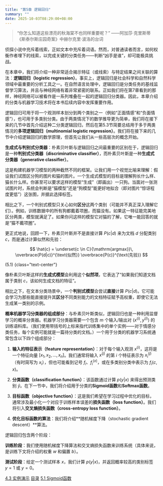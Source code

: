 ```yaml
---
title: "第5章 逻辑回归"
summary: ""
date: 2025-10-03T08:29:00+08:00
---
```


> “你怎么知道这些漂亮的秋海棠不也同样重要呢？”
> ——阿加莎·克里斯蒂《斯泰尔斯庄园奇案》中赫尔克里·波洛的台词

侦探小说中充斥着线索，正如文本中充斥着词语。然而，对普通读者而言，如何权衡作者埋下的线索，以完成关键的分类任务——判断“凶手是谁”，却可能极具挑战。

在本章中，我们将介绍一种非常适合揭示特征（或线索）与特定结果之间关联的算法：**逻辑回归（logistic regression）**。事实上，逻辑回归是社会科学和自然科学领域中最重要的分析工具之一。在自然语言处理中，逻辑回归是分类任务的基线监督学习算法，并且与神经网络有着非常紧密的联系。正如我们将在第7章看到的那样，神经网络可以被看作是一系列堆叠在一起的逻辑回归分类器。因此，本章介绍的分类与机器学习技术将在本书后续内容中发挥重要作用。

逻辑回归可用于将一个观测样本划分到两个类别之一（例如“正面情感”和“负面情感”），也可用于多类别分类。由于两类情况下的数学推导更为简单，我们将在接下来的几节中首先介绍这种二分类逻辑回归，然后在第5.3节简要总结用于多于两类情况的**多项逻辑回归（multinomial logistic regression）**。我们将在接下来的几节中介绍逻辑回归的数学原理，但首先让我们从一些高层次的概念开始。

**生成式与判别式分类器**：朴素贝叶斯与逻辑回归之间最重要的区别在于，逻辑回归是一种**判别式分类器（discriminative classifier）**，而朴素贝叶斯是一种**生成式分类器（generative classifier）**。

这是构建机器学习模型的两种截然不同的框架。让我们用一个视觉比喻来理解：假设我们试图区分狗的图片和猫的图片。一个生成式模型的目标是理解狗长什么样、猫长什么样。你甚至可以要求这样的模型“生成”（即画出）一只狗。当面对一张测试图片时，系统会判断是“猫模型”还是“狗模型”能更好地拟合（即对图片“惊讶程度更低”）这张图，并据此选择标签。

相比之下，一个判别式模型只关心如何**区分**这两个类别（可能并不真正深入理解它们）。例如，训练数据中的所有狗都戴着项圈，而猫没有。如果这一特征能完美地区分两类，模型就满足了。如果你问这样的模型它对猫的了解，它唯一能回答的就是“猫不戴项圈”。

更正式地说，回顾一下，朴素贝叶斯并不是直接计算 $P(c|d)$ 来为文档 $d$ 分配类别 $c$，而是通过计算似然和先验：

$$
\hat{c} = \underset{c \in C}{\mathrm{argmax}}\, \overbrace{P(d|c)}^{\text{似然}} \overbrace{P(c)}^{\text{先验}}
$$

(5.1)
{class="text-center"}

像朴素贝叶斯这样的**生成式模型**会利用这个**似然项**，它表达了“如果我们知道文档属于类别 $c$，该如何生成文档的特征”。

相比之下，在文本分类场景中，一个**判别式模型**会尝试**直接**计算 $P(c|d)$。它可能会学习为那些能直接提升其**区分**不同类别能力的文档特征赋予高权重，即使它无法生成某一类别的示例。

**概率机器学习分类器的组成部分**：与朴素贝叶斯类似，逻辑回归也是一种利用监督学习的概率分类器。机器学习分类器需要一个包含 $m$ 个输入/输出对 $(x^{(i)}, y^{(i)})$ 的训练语料库。（我们使用带括号的上标来指代训练集中的单个实例——对于情感分类任务，每个实例可能就是一篇待分类的文档。）一个用于分类的机器学习系统通常包含以下四个组成部分：

1. **输入的特征表示（feature representation）**：对于每个输入观测 $x^{(i)}$，这将是一个特征向量 $[x_1, x_2, ..., x_n]$。我们通常将输入 $x^{(j)}$ 的第 $i$ 个特征表示为 $x_i^{(j)}$（有时简写为 $x_i$），但也可能看到记号 $f_i$、$f_i^{(x)}$，或在多类别分类中表示为 $f_i(c,x)$。

2. **分类函数（classification function）**：该函数通过计算 $p(y|x)$ 来得出预测类别 $\hat{y}$。在下一节中，我们将介绍用于分类的**Sigmoid函数**和**Softmax函数**。

3. **目标函数（objective function）**：这是我们希望在学习过程中优化的目标，通常涉及最小化一个对应于训练样本误差的**损失函数（loss function）**。我们将引入**交叉熵损失函数（cross-entropy loss function）**。

4. **优化目标函数的算法**：我们将介绍**随机梯度下降（stochastic gradient descent）**算法。

逻辑回归包含两个阶段：

**训练阶段**：我们使用随机梯度下降算法和交叉熵损失函数来训练系统（具体来说，是训练下文将介绍的权重 $w$ 和偏置 $b$）。

**测试阶段**：给定一个测试样本 $x$，我们计算 $p(y|x)$，并返回概率较高的类别标签 $y = 1$ 或 $y = 0$。


<nav class="pagination justify-content-between">
<a href="../ch4-03">4.3 实例演示</a>
<a href="../">目录</a>
<a href="../ch5-01">5.1 Sigmoid函数</a>
</nav>

